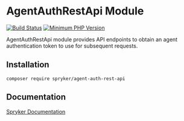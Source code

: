# AgentAuthRestApi Module
[![Build Status](https://travis-ci.org/spryker/agent-auth-rest-api.svg)](https://travis-ci.org/spryker/agent-auth-rest-api)
[![Minimum PHP Version](https://img.shields.io/badge/php-%3E%3D%207.3-8892BF.svg)](https://php.net/)

AgentAuthRestApi module provides API endpoints to obtain an agent authentication token to use for subsequent requests.

## Installation

```
composer require spryker/agent-auth-rest-api
```

## Documentation

[Spryker Documentation](https://academy.spryker.com/developing_with_spryker/module_guide/modules.html)
